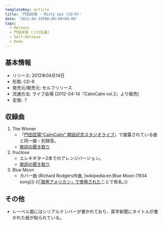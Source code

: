 ```yaml
---
templateKey: article
title: '門田匡陽 - Misty ep1 (CD-R)'
date: '2012-04-14T00:00:00+09:00'
tags:
  - Release
  - 門田匡陽 (ソロ名義)
  - Self-Release
  - Demo
---
```

## 基本情報

* リリース: 2012年04月14日
* 形態: CD-R
* 発売元/販売元: セルフリリース
* 流通方法: ライブ会場 (2012-04-14『CalmCalm vol.2』より販売)
* 定価: ？

## 収録曲

1. The Winner
   * 「[門田匡陽"CalmCalm" 開設記念スタジオライブ](https://www.youtube.com/watch?v=1dF2fpYTtGc)」で披露されている曲と同一曲・別録音。
   * [歌詞の聞き取り](/articles/2012-04-14-000003)
1. fructose
   * エレキギター2本でのアレンジバージョン。
   * [歌詞の聞き取り](/articles/2012-04-14-000002)
1. Blue Moon
   * カバー曲 (Richard Rodgers作曲, [wikipedia:en:Blue Moon (1934 song)]) (([「狼男アメリカン」で使用された](https://www.youtube.com/results?search_query=An+American+Werewolf+in+London+Blue+Moon)ことで有名。))

## その他

* レーベル面にはシリアルナンバーが書かれており、英字新聞にタイトルが書かれた紙が貼られている。
